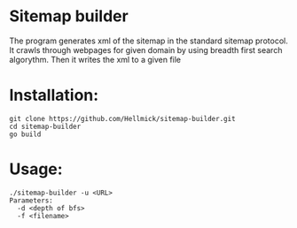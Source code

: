 # Sitemap builder
 The program generates xml of the sitemap in the standard sitemap protocol.
 It crawls through webpages for given domain by using breadth first search algorythm.
 Then it writes the xml to a given file
# Installation:
    git clone https://github.com/Hellmick/sitemap-builder.git
    cd sitemap-builder
    go build
# Usage:
    ./sitemap-builder -u <URL> 
    Parameters:
      -d <depth of bfs> 
      -f <filename>
   
